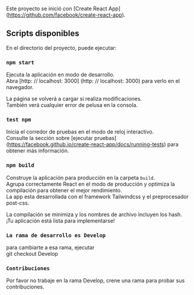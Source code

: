 Este proyecto se inició con [Create React App] (https://github.com/facebook/create-react-app).

## Scripts disponibles

En el directorio del proyecto, puede ejecutar:

### `npm start`

Ejecuta la aplicación en modo de desarrollo. <br />
Abra [http: // localhost: 3000] (http: // localhost: 3000) para verlo en el navegador.

La página se volverá a cargar si realiza modificaciones. <br />
También verá cualquier error de pelusa en la consola.

### `test npm`

Inicia el corredor de pruebas en el modo de reloj interactivo. <br />
Consulte la sección sobre [ejecutar pruebas] (https://facebook.github.io/create-react-app/docs/running-tests) para obtener más información.

### `npm build`

Construye la aplicación para producción en la carpeta `build`. <br />
Agrupa correctamente React en el modo de producción y optimiza la compilación para obtener el mejor rendimiento. <br />
La app esta desarrollada con el framework Tailwindcss y el preprocesador post-css. 

La compilación se minimiza y los nombres de archivo incluyen los hash. <br />
¡Tu aplicación está lista para implementarse!


### `La rama de desarrollo es Develop`
para cambiarte a esa rama, ejecutar <br /> 
git checkout Develop

### `Contribuciones`
Por favor no trabaje en la rama Develop, crene una rama para probar sus contribuciones. 
